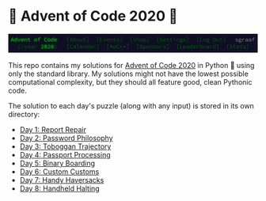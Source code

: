 # 🎄 Advent of Code 2020 🌟

![Advent of Code Header Screenshot](./img/header.png)

This repo contains my solutions for [Advent of Code 2020](https://adventofcode.com/2020/) in Python 🐍 using only the standard library. My solutions might not have the lowest possible computational complexity, but they should all feature good, clean Pythonic code.

The solution to each day's puzzle (along with any input) is stored in its own directory:
* [Day 1: Report Repair](./day01)
* [Day 2: Password Philosophy](./day02)
* [Day 3: Toboggan Trajectory](./day03)
* [Day 4: Passport Processing](./day04)
* [Day 5: Binary Boarding](./day05)
* [Day 6: Custom Customs](./day06)
* [Day 7: Handy Haversacks](./day07)
* [Day 8: Handheld Halting](./day08)
